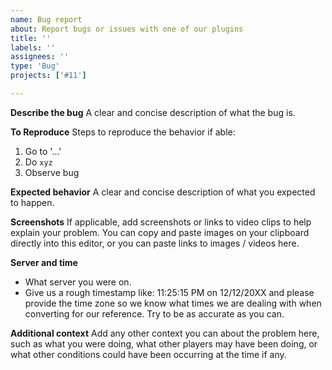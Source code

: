 ```yaml
---
name: Bug report
about: Report bugs or issues with one of our plugins
title: ''
labels: ''
assignees: ''
type: 'Bug'
projects: ['#11']

---
```


**Describe the bug**
A clear and concise description of what the bug is.

**To Reproduce**
Steps to reproduce the behavior if able:
1. Go to '...'
2. Do `xyz`
3. Observe bug

**Expected behavior**
A clear and concise description of what you expected to happen.

**Screenshots**
If applicable, add screenshots or links to video clips to help explain your problem. You can copy and paste images on your clipboard directly into this editor, or you can paste links to images / videos here.

**Server and time**
- What server you were on.
- Give us a rough timestamp like: 11:25:15 PM on 12/12/20XX and please provide the time zone so we know what times we are dealing with when converting for our reference. Try to be as accurate as you can.

**Additional context**
Add any other context you can about the problem here, such as what you were doing, what other players may have been doing, or what other conditions could have been occurring at the time if any.
